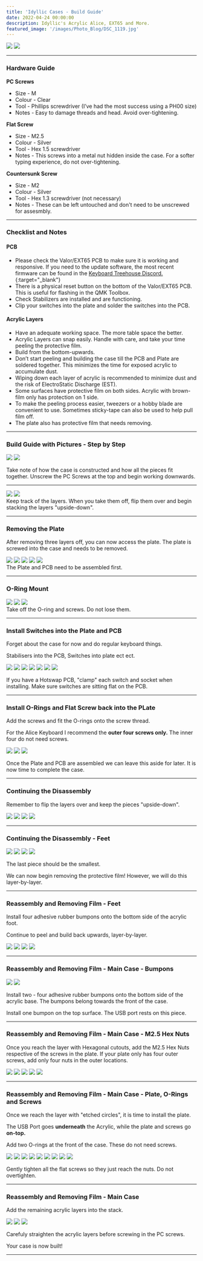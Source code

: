 ```yaml
---
title: 'Idyllic Cases - Build Guide'
date: 2022-04-24 00:00:00
description: Idyllic's Acrylic Alice, EXT65 and More.
featured_image: '/images/Photo_Blog/DSC_1119.jpg'
---
```


<div class="gallery" data-columns="2">
	<img src="/images/Photo_Blog/DSC_1172.jpg">
	<img src="/images/Photo_Blog/DSC_1168.jpg">
</div>

---

### Hardware Guide
**PC Screws**	 
* Size - M
* Colour - Clear
* Tool - Phillips screwdriver (I’ve had the most success using a PH00 size)
* Notes - Easy to damage threads and head. Avoid over-tightening.

**Flat Screw**
* Size - M2.5
* Colour - Silver
* Tool - Hex 1.5 screwdriver 
* Notes - This screws into a metal nut hidden inside the case. For a softer typing experience, do not over-tightening. 

**Countersunk Screw** 
* Size - M2 
* Colour - Silver
* Tool - Hex 1.3 screwdriver (not necessary)
* Notes - These can be left untouched and don't need to be unscrewed for assesmbly. 

---

### Checklist and Notes
#### PCB
- Please check the Valor/EXT65 PCB to make sure it is working and responsive. If you need to the update software, the most recent firmware can be found in the [Keyboard Treehouse Discord.](https://discord.com/invite/TUVPzMf){:target="_blank"}
- There is a physical reset button on the bottom of the Valor/EXT65 PCB. This is useful for flashing in the QMK Toolbox. 
- Check Stabilizers are installed and are functioning. 
- Clip your switches into the plate and solder the switches into the PCB.

#### Acrylic Layers
- Have an adequate working space. The more table space the better.
- Acrylic Layers can snap easily. Handle with care, and take your time peeling the protective film. 
- Build from the bottom-upwards. 
- Don’t start peeling and building the case till the PCB and Plate are soldered together. This minimizes the time for exposed acrylic to accumulate dust. 
- Wiping down each layer of acrylic is recommended to minimize dust and the risk of ElectroStatic Discharge (EST). 
- Some surfaces have protective film on both sides. Acrylic with brown-film only has protection on 1 side. 
- To make the peeling process easier, tweezers or a hobby blade are convenient to use. Sometimes sticky-tape can also be used to help pull film off.
- The plate also has protective film that needs removing. 

---

### Build Guide with Pictures - Step by Step
 
<div class="gallery" data-columns="2">
<img src="/images/Photo_Blog/DSC_1119.jpg">
<img src="/images/Photo_Blog/DSC_1120.jpg">
</div>

Take note of how the case is constructed and how all the pieces fit together.
Unscrew the PC Screws at the top and begin working downwards. 

---

<div class="gallery2" data-columns="1">
<img src="/images/Photo_Blog/DSC_1121.jpg">
<img src="/images/Photo_Blog/DSC_1122.jpg">

</div>
Keep track of the layers. When you take them off, flip them over and begin stacking the layers "upside-down". 

---

### Removing the Plate 

After removing three layers off, you can now access the plate. The plate is screwed into the case and needs to be removed. 

<div class="gallery2" data-columns="1">
<img src="/images/Photo_Blog/DSC_1123.jpg">
<img src="/images/Photo_Blog/DSC_1124.jpg">
<img src="/images/Photo_Blog/DSC_1125.jpg">
<img src="/images/Photo_Blog/DSC_1126.jpg">
<img src="/images/Photo_Blog/DSC_1128.jpg">
</div>
The Plate and PCB need to be assembled first. 

--- 

### O-Ring Mount 

<div class="gallery2" data-columns="1">
<img src="/images/Photo_Blog/DSC_1129.jpg">
<img src="/images/Photo_Blog/DSC_1130.jpg">
<img src="/images/Photo_Blog/DSC_1131.jpg">
</div>
Take off the O-ring and screws. Do not lose them. 

--- 

### Install Switches into the Plate and PCB

Forget about the case for now and do regular keyboard things. 

Stabilisers into the PCB, Switches into plate ect ect.

<div class="gallery2" data-columns="1">
<img src="/images/Photo_Blog/DSC_1132.jpg">
<img src="/images/Photo_Blog/DSC_1133.jpg">
<img src="/images/Photo_Blog/DSC_1134.jpg">
<img src="/images/Photo_Blog/DSC_1137.jpg">
<img src="/images/Photo_Blog/DSC_1138.jpg">
<img src="/images/Photo_Blog/DSC_1139.jpg">
<img src="/images/Photo_Blog/DSC_1141.jpg">
</div>

If you have a Hotswap PCB, "clamp" each switch and socket when installing. Make sure switches are sitting flat on the PCB.

---

### Install O-Rings and Flat Screw back into the PLate
Add the screws and fit the O-rings onto the screw thread. 

For the Alice Keyboard I recommend the **outer four screws only.** The inner four do not need screws.
<div class="gallery2" data-columns="1">
<img src="/images/Photo_Blog/DSC_1143.jpg">
<img src="/images/Photo_Blog/DSC_1145.jpg">
<img src="/images/Photo_Blog/DSC_1146.jpg">
</div>

Once the Plate and PCB are assembled we can leave this aside for later. It is now time to complete the case. 

---

### Continuing the Disassembly

Remember to flip the layers over and keep the pieces "upside-down". 

<div class="gallery2" data-columns="1">
<img src="/images/Photo_Blog/DSC_1147.jpg">
<img src="/images/Photo_Blog/DSC_1148.jpg">
<img src="/images/Photo_Blog/DSC_1149.jpg">
<img src="/images/Photo_Blog/DSC_1150.jpg">
</div>

---

### Continuing the Disassembly - Feet

<div class="gallery2" data-columns="1">
<img src="/images/Photo_Blog/DSC_1151.jpg">
<img src="/images/Photo_Blog/DSC_1152.jpg">
<img src="/images/Photo_Blog/DSC_1153.jpg">
<img src="/images/Photo_Blog/DSC_1154.jpg">
</div>

The last piece should be the smallest.
 
We can now begin removing the protective film! However, we will do this layer-by-layer.

---

### Reassembly and Removing Film - Feet 

Install four adhesive rubber bumpons onto the bottom side of the acrylic foot.

Continue to peel and build back upwards, layer-by-layer. 

<div class="gallery2" data-columns="1">
<img src="/images/Photo_Blog/DSC_1155.jpg">
<img src="/images/Photo_Blog/DSC_1156.jpg">
<img src="/images/Photo_Blog/DSC_1157.jpg">
<img src="/images/Photo_Blog/DSC_1158.jpg">
</div>

--- 

### Reassembly and Removing Film - Main Case - Bumpons

<div class="gallery2" data-columns="1">
<img src="/images/Photo_Blog/DSC_1159.jpg">
<img src="/images/Photo_Blog/DSC_1160.jpg">
</div>

Install two - four adhesive rubber bumpons onto the bottom side of the acrylic base. The bumpons belong towards the front of the case.

Install one bumpon on the top surface. The USB port rests on this piece. 

---

### Reassembly and Removing Film - Main Case - M2.5 Hex Nuts

Once you reach the layer with Hexagonal cutouts, add the M2.5 Hex Nuts respective of the screws in the plate. If your plate only has four outer screws, add only four nuts in the outer locations. 

<div class="gallery2" data-columns="1">
<img src="/images/Photo_Blog/DSC_1161.jpg">
<img src="/images/Photo_Blog/DSC_1162.jpg">
<img src="/images/Photo_Blog/DSC_1163.jpg">
<img src="/images/Photo_Blog/DSC_1164.jpg">
<img src="/images/Photo_Blog/DSC_1165.jpg">
</div>

---

### Reassembly and Removing Film - Main Case - Plate, O-Rings and Screws

Once we reach the layer with "etched circles", it is time to install the plate.

The USB Port goes **underneath** the Acrylic, while the  plate and screws go **on-top.**

Add two O-rings at the front of the case. These do not need screws. 

<div class="gallery2" data-columns="1">
<img src="/images/Photo_Blog/DSC_1166.jpg">
<img src="/images/Photo_Blog/DSC_1167.jpg">
<img src="/images/Photo_Blog/DSC_1168.jpg">
<img src="/images/Photo_Blog/DSC_1169.jpg">
<img src="/images/Photo_Blog/DSC_1170.jpg">
<img src="/images/Photo_Blog/DSC_1171.jpg">
<img src="/images/Photo_Blog/DSC_1172.jpg">
<img src="/images/Photo_Blog/DSC_1173.jpg">
<img src="/images/Photo_Blog/DSC_1174.jpg">
</div>

Gently tighten all the flat screws so they just reach the nuts. Do not overtighten.

---

### Reassembly and Removing Film - Main Case

Add the remaining acrylic layers into the stack. 

<div class="gallery2" data-columns="1">
<img src="/images/Photo_Blog/DSC_1175.jpg">
<img src="/images/Photo_Blog/DSC_1176.jpg">
<img src="/images/Photo_Blog/DSC_1179.jpg">
</div>

Carefuly straighten the acrylic layers before screwing in the PC screws. 

Your case is now built!

---


